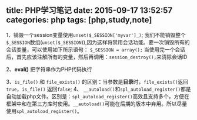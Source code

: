 title: PHP学习笔记
date: 2015-09-17 13:52:57
categories: php
tags: [php,study,note]
---
1、销毁一个session变量使用`unset($_SESSION['myvar']_)`;
我们不能销毁整个`$_SESSION`数组(`unset($_SESSION`)),因为这样将禁用会话功能。要一次销毁所有的会话变量，可以使用如下所示语句：
```$_SESSION = array();```
当使用完一个会话后，首先应该注解所有的变量，然后再调用：`session_destroy();`来清除会话ID  
  
2、**eval()** 把字符串作为PHP代码执行  
 
3、`is_file()` 和 `file_exists()` 的区别：当参数是**目录**时，`file_exists()`返回 `true`，`is_file()` 返回`false`;
4、 `__autoload()`和`spl_autoload_register()`都是自动加载php文件。区别是：`spl_autoload_register()`高效且支持多个，方便在框架中和在第三方库时使用。`__autoload()`可能在后期的版本中弃用。所以尽量使用`spl_autoload_register()`。
